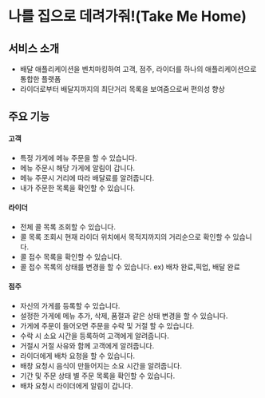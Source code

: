 # 나를 집으로 데려가줘!(Take Me Home)
## 서비스 소개
- 배달 애플리케이션을 벤치마킹하여 고객, 점주, 라이더를 하나의 애플리케이션으로 통합한 플랫폼
- 라이더로부터 배달지까지의 최단거리 목록을 보여줌으로써 편의성 향상

## 주요 기능
#### 고객
 - 특정 가게에 메뉴 주문을 할 수 있습니다.
 - 메뉴 주문시 해당 가게에 알림이 갑니다.
 - 메뉴 주문시 거리에 따라 배달료를 알려줍니다.
 - 내가 주문한 목록을 확인할 수 있습니다.
#### 라이더
 - 전체 콜 목록 조회할 수 있습니다.
 - 콜 목록 조회시 현재 라이더 위치에서 목적지까지의 거리순으로 확인할 수 있습니다.
 - 콜 접수 목록을 확인할 수 있습니다.
 - 콜 접수 목록의 상태를 변경을 할 수 있습니다.
   ex) 배차 완료,픽업, 배달 완료
#### 점주
 - 자신의 가게를 등록할 수 있습니다.
 - 설정한 가게에 메뉴 추가, 삭제, 품절과 같은 상태 변경을 할 수 있습니다.
 - 가게에 주문이 들어오면 주문을 수락 및 거절 할 수 있습니다.
 - 수락 시 소요 시간을 등록하여 고객에게 알려줍니다.
 - 거절시 거절 사유와 함께 고객에게 알려줍니다.
 - 라이더에게 배차 요청을 할 수 있습니다.
 - 배창 요청시 음식이 만들어지는 소요 시간을 알려줍니다.
 - 기간 및 주문 상태 별 주문 목록을 확인할 수 있습니다.
 - 배차 요청시 라이더에게 알림이 갑니다.

